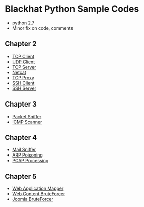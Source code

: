 # Blackhat Python Sample Codes

- python 2.7
- Minor fix on code, comments

## Chapter 2

- [TCP Client](./Chap2/tcp-client.py)
- [UDP Client](./Chap2/udp-client.py)
- [TCP Server](./Chap2/tcp-server.py)
- [Netcat](./Chap2/netcat.py)
- [TCP Proxy](./Chap2/tcp-proxy.py)
- [SSH Client](./Chap2/bh-sshcmd.py)
- [SSH Server](./Chap2/bh-sshserver.py)

## Chapter 3

- [Packet Sniffer](./Chap3/sniffer.py)
- [ICMP Scanner](./Chap3/scanner.py)

## Chapter 4

- [Mail Sniffer](./Chap4/mail_sniffer.py)
- [ARP Poisoning](./Chap4/arper.py)
- [PCAP Processing](./Chap4/pic_carver.py)

## Chapter 5

- [Web Application Mapper](./Chap5/web_app_mapper.py)
- [Web Content BruteForcer](./Chap5/content_bruter.py)
- [Joomla BruteForcer](./Chap5/joomla_killer.py)
